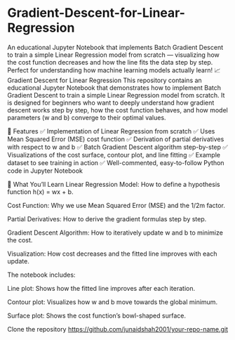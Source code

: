 # Gradient-Descent-for-Linear-Regression
An educational Jupyter Notebook that implements Batch Gradient Descent to train a simple Linear Regression model from scratch — visualizing how the cost function decreases and how the line fits the data step by step. Perfect for understanding how machine learning models actually learn!
📈 Gradient Descent for Linear Regression
This repository contains an educational Jupyter Notebook that demonstrates how to implement Batch Gradient Descent to train a simple Linear Regression model from scratch. It is designed for beginners who want to deeply understand how gradient descent works step by step, how the cost function behaves, and how model parameters (w and b) converge to their optimal values.

🚀 Features
✅ Implementation of Linear Regression from scratch
✅ Uses Mean Squared Error (MSE) cost function
✅ Derivation of partial derivatives with respect to w and b
✅ Batch Gradient Descent algorithm step-by-step
✅ Visualizations of the cost surface, contour plot, and line fitting
✅ Example dataset to see training in action
✅ Well-commented, easy-to-follow Python code in Jupyter Notebook

🧮 What You’ll Learn
Linear Regression Model: How to define a hypothesis function h(x) = wx + b.

Cost Function: Why we use Mean Squared Error (MSE) and the 1/2m factor.

Partial Derivatives: How to derive the gradient formulas step by step.

Gradient Descent Algorithm: How to iteratively update w and b to minimize the cost.

Visualization: How cost decreases and the fitted line improves with each update.

The notebook includes:

Line plot: Shows how the fitted line improves after each iteration.

Contour plot: Visualizes how w and b move towards the global minimum.

Surface plot: Shows the cost function’s bowl-shaped surface.

Clone the repository
https://github.com/junaidshah2001/your-repo-name.git

